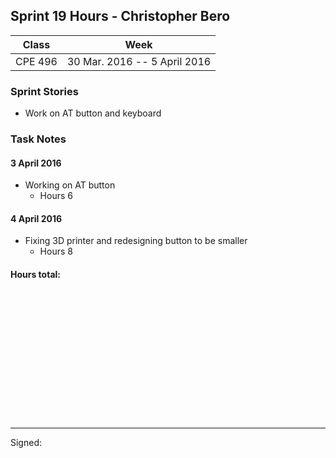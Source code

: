 ## Sprint 19 Hours - Christopher Bero

Class | Week
----- | ----
CPE 496 | 30 Mar. 2016 -- 5 April 2016

### Sprint Stories

* Work on AT button and keyboard

### Task Notes

#### 3 April 2016

* Working on AT button
	* Hours 6

#### 4 April 2016

* Fixing 3D printer and redesigning button to be smaller
	* Hours 8

#### Hours total:



<br><br><br><br><br><br>
<br><br><br><br><br><br>

---

Signed: 
